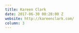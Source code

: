 ```yaml
---
title: Kareen Clark
date: 2017-06-30 00:28:00 Z
website: http://kareenclark.com/
column: 3
---
```


